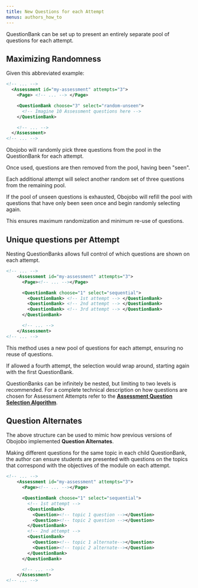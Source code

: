 ```yaml
---
title: New Questions for each Attempt
menus: authors_how_to
---
```


QuestionBank can be set up to present an entirely separate pool of questions for each attempt.


## Maximizing Randomness

Given this abbreviated example:

```xml
<!-- ... -->
  <Assessment id="my-assessment" attempts="3">
    <Page> <!-- ... --> </Page>

    <QuestionBank choose="3" select="random-unseen">
      <!-- Imagine 10 Assessment questions here -->
    </QuestionBank>

    <!-- ... -->
  </Assessment>
<!-- ... -->
```

Obojobo will randomly pick three questions from the pool in the QuestionBank for each attempt.

Once used, questions are then removed from the pool, having been "seen".

Each additional attempt will select another random set of three questions from the remaining pool.

If the pool of unseen questions is exhausted, Obojobo will refill the pool with questions that have only been seen once and begin randomly selecting again.

This ensures maximum randomization and minimum re-use of questions.

## Unique questions per Attempt

Nesting QuestionBanks allows full control of which questions are shown on each attempt.

```xml
<!-- ... -->
    <Assessment id="my-assessment" attempts="3">
      <Page><!-- ... --></Page>

      <QuestionBank choose="1" select="sequential">
        <QuestionBank> <!-- 1st attempt --> </QuestionBank>
        <QuestionBank> <!-- 2nd attempt --> </QuestionBank>
        <QuestionBank> <!-- 3rd attempt --> </QuestionBank>
      </QuestionBank>

      <!-- ... -->
    </Assessment>
<!-- ... -->
```

This method uses a new pool of questions for each attempt, ensuring no reuse of questions.

If allowed a fourth attempt, the selection would wrap around, starting again with the first QuestionBank.

QuestionBanks can be infinitely be nested, but limiting to two levels is recommended. For a complete technical description on how questions are chosen for Assessment Attempts refer to the [**Assessment Question Selection Algorithm**](assessment_questionAlgorithm.md).

## Question Alternates

The above structure can be used to mimic how previous versions of Obojobo implemented **Question Alternates**.

Making different questions for the same topic in each child QuestionBank, the author can ensure students are presented with questions on the topics that correspond with the objectives of the module on each attempt.

```xml
<!-- ... -->
    <Assessment id="my-assessment" attempts="3">
      <Page><!-- ... --></Page>

      <QuestionBank choose="1" select="sequential">
        <!-- 1st attempt -->
        <QuestionBank>
          <Question><!-- topic 1 question --></Question>
          <Question><!-- topic 2 question --></Question>
        </QuestionBank>
        <!-- 2nd attempt -->
        <QuestionBank>
          <Question><!-- topic 1 alternate--></Question>
          <Question><!-- topic 2 alternate--></Question>
        </QuestionBank>
      </QuestionBank>

      <!-- ... -->
    </Assessment>
<!-- ... -->
```

